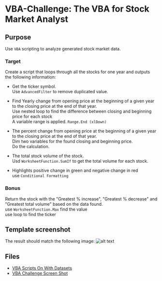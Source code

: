 # **VBA-Challenge: The VBA for Stock Market Analyst**

## Purpose
Use `VBA` scripting to analyze generated stock market data.

### **Target**
Create a script that loops through all the stocks for one year and outputs the following information:
- Get the ticker symbol.<br />
Use `AdvancedFilter` to remove duplicated value. <br /> 

- Find Yearly change from opening price at the beginning of a given year to the closing price at the end of that year.<br />
Use nested loop to find the difference between closing and beginning price for each stock<br />
A variable range is applied. `Range.End (xlDown)`<br />

- The percent change from opening price at the beginning of a given year to the closing price at the end of that year.<br />
Dim two variables for the found closing and beginning price.<br />
Do the calculation.<br />

- The total stock volume of the stock.<br />
Usd `WorksheetFunction.SumIf` to get the total volume for each stock.

- Highlights positive change in green and negative change in red<br />
use `Conditional Formatting`


### **Bonus**
Return the stock with the "Greatest % increase", "Greatest % decrease" and "Greatest total volume" based on the data found.<br />
use `WorksheetFunction.Max` find the value<br />
use loop to find the ticker


## **Template screenshot**
The result should match the following image:
![alt text](https://github.com/Ash-Tao/VBA-challenge/blob/main/VBA%20Challenge%20Screen%20Shot/Screen%20Shot-Year%202018%201:3.png)

## **Files**
- [VBA Scripts On With Datasets](https://github.com/Ash-Tao/VBA-challenge/blob/main/2%20VBA%20Challenge_MultipleYearStock_data.xlsm)
- [VBA Challenge Screen Shot](https://github.com/Ash-Tao/VBA-challenge/tree/main/VBA%20Challenge%20Screen%20Shot)
